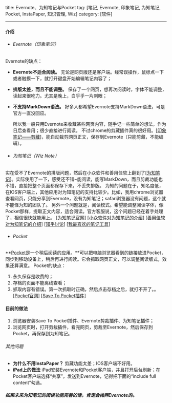 title: Evernote、为知笔记与Pocket
tag: [笔记, Evernote, 印象笔记, 为知笔记, Pocket, InstaPaper, 知识管理, Wiz]
category: [软件]

---

#### 介绍
- ###### Evernote（印象笔记）
Evernote的缺点：
- **Evernote不适合阅读。**
 无论是网页版还是客户端。经常误操作，鼠标点一下或者触摸一下，就打开键盘开始编辑笔记内容了；
- **排版太差，而且不能调整。**
 保存了一个网页，想再次阅读时，字体不能调整，读起来很吃力。尤其是晚上，白乎乎一片刺眼；
- **不支持MarkDown语法。**
 好多人都希望Evernote支持MarkDown语法，可是官方一直没回应。

  所以我一般只用Evernote来收藏某些网页内容，随手记一些简单的想法，作为日后查看用；很少直接进行阅读。
  不过chrome的剪藏插件真的很好用。[[印象笔记——剪藏](https://chrome.google.com/webstore/detail/evernote-web-clipper/pioclpoplcdbaefihamjohnefbikjilc)]，能自动裁剪网页正文，保存到Evernote（只能剪藏，不能编辑）。

- ###### 为知笔记（Wiz Note）
实在受不了Evernote的排版问题，然后在小众软件和善用佳软上翻到了[[为知笔记](http://www.wiz.cn/)]。实际使用了一下，感受还不错~能阅读，能写MarkDown，而且剪裁功能也不错，直接把整个页面都保存下来，不丢失排版。
 为知的问题在于，知名度低，在IOS客户端上，其他应用对为知笔记的支持比较少。比如，我用chrome浏览器查看网页，只能分享到Evernote，没有为知笔记；safari浏览器没有问题，这个就不能怪为知的团队了。
 另外一个问题就是，阅读模式。希望能调整阅读字体，像Pocket那样，提取正文内容，适合阅读。官方客服说，这个问题已经在着手处理了，相信很快就能用上。
[[为知笔记官网](http://www.wiz.cn/)]  [[小众软件对为知笔记的介绍](http://www.appinn.com/wiz/)]  [[善用佳软对为知笔记的介绍](http://xbeta.info/wizknowledge.htm)]  [[知乎讨论](http://www.zhihu.com/question/26899948)]  [[我最喜欢的笔记工具](http://www.appinn.com/my-fav-note-final/)]

- ###### Pocket
**[Pocket](http://getpocket.com/)是一个稍后阅读的应用。**可以把电脑浏览器看到的链接放进Pocket，同步到移动设备上，稍后再进行阅读。它会抓取网页正文，可以调整阅读版式，效果还算满意。
Pocket的缺点：
1. 永久保存是收费的；
2. 存档的页面不能离线查看；
3. 抓取内容有错误。第一次抓取时正确，然后点击存档之后，就打不开了。。
[[Pocket官网](http://getpocket.com/a/)]  [[Save To Pocket插件](https://chrome.google.com/webstore/detail/save-to-pocket/niloccemoadcdkdjlinkgdfekeahmflj)]

#### 目前的做法
1. 浏览器安装Save To Pocket插件、Evernote剪裁插件、为知笔记插件；
2. 浏览网页时，打开剪裁插件，看完网页，剪裁至Evernote，然后保存到Pocket，再保存到为知笔记。


###### 其他问题
- **为什么不用InstaPaper？**
  剪藏功能太差；IOS客户端不好用。
- **iPad上的做法**
  iPad安装Evernote和Pocket客户端，并且打开后台刷新；在Pocket客户端选择“共享”，发送到Evernote，记得把下面的“include full content”勾选。


###### **如果未来为知笔记的阅读功能完善的话，肯定会抛弃Evernote的。**